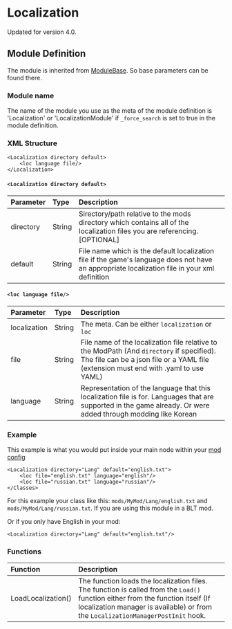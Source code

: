 # Localization

Updated for version 4.0.

## Module Definition

The module is inherited from [ModuleBase](https://luffyyy.gitbook.io/beardlib/modules/modulebase). So base parameters can be found there.

### Module name

The name of the module you use as the meta of the module definition is 'Localization' or 'LocalizationModule' if `_force_search` is set to true in the module definition.

### XML Structure

```markup
<Localization directory default>
    <loc language file/>
</Localization>
```

#### `<Localization directory default>`

| Parameter | Type | Description |
| :--- | :--- | :--- |
| directory | String | Sirectory/path relative to the mods directory which contains all of the localization files you are referencing. \[OPTIONAL\] |
| default | String | File name which is the default localization file if the game's language does not have an appropriate localization file in your xml definition |

#### `<loc language file/>`

| Parameter | Type | Description |
| :--- | :--- | :--- |
| localization | String | The meta. Can be either `localization` or `loc` |
| file | String | File name of the localization file relative to the ModPath \(And `directory` if specified\). The file can be a json file or a YAML file \(extension must end with .yaml to use YAML\) |
| language | String | Representation of the language that this localization file is for. Languages that are supported in the game already. Or were added through modding like Korean |

### Example

This example is what you would put inside your main node within your [mod config](https://github.com/GreatBigBushyBeard/PAYDAY-2-BeardLib/wiki/Module-Config)

```markup
<Localization directory="Lang" default="english.txt">
    <loc file="english.txt" language="english"/>
    <loc file="russian.txt" language="russian"/>
</Classes>
```

For this example your class like this: `mods/MyMod/Lang/english.txt` and `mods/MyMod/Lang/russian.txt`. If you are using this module in a BLT mod.

Or if you only have English in your mod:

```markup
<Localization directory="Lang" default="english.txt"/>
```

### Functions

| Function | Description |
| :--- | :--- |
| LoadLocalization\(\) | The function loads the localization files. The function is called from the `Load()` function either from the function itself \(If localization manager is available\) or from the `LocalizationManagerPostInit` hook. |


